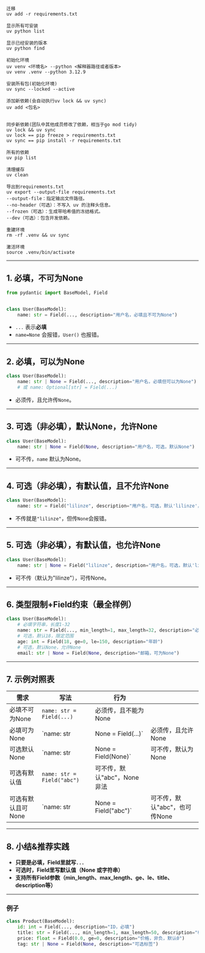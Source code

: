 ```shell
迁移
uv add -r requirements.txt

显示所有可安装
uv python list
 
显示已经安装的版本
uv python find
 
初始化环境
uv venv <环境名> --python <解释器路径或者版本>
uv venv .venv --python 3.12.9

安装所有包(初始化环境)
uv sync --locked --active

添加新依赖(会自动执行uv lock && uv sync)
uv add <包名>


同步新依赖(团队中其他成员修改了依赖，相当于go mod tidy)
uv lock && uv sync
uv lock == pip freeze > requirements.txt
uv sync == pip install -r requirements.txt

所有的依赖
uv pip list

清理缓存
uv clean

导出到requirements.txt
uv export --output-file requirements.txt
--output-file：指定输出文件路径。
--no-header（可选）：不写入 uv 的注释头信息。
--frozen（可选）：生成带哈希值的冻结格式。
--dev（可选）：包含开发依赖。

重建环境
rm -rf .venv && uv sync

激活环境
source .venv/bin/activate
```

---

## 1. **必填，不可为None**

```python
from pydantic import BaseModel, Field


class User(BaseModel):
    name: str = Field(..., description="用户名，必填且不可为None")
```

* `...` 表示**必填**
* `name=None` 会报错，`User()` 也报错。

---

## 2. **必填，可以为None**

```python
class User(BaseModel):
    name: str | None = Field(..., description="用户名，必填但可以为None")
    # 或 name: Optional[str] = Field(...)
```

* 必须传，且允许传`None`。

---

## 3. **可选（非必填），默认None，允许None**

```python
class User(BaseModel):
    name: str | None = Field(None, description="用户名，可选，默认None")
```

* 可不传，`name` 默认为None。

---

## 4. **可选（非必填），有默认值，且不允许None**

```python
class User(BaseModel):
    name: str = Field("lilinze", description="用户名，可选，默认'lilinze'，不可为None")
```

* 不传就是`"lilinze"`，但传`None`会报错。

---

## 5. **可选（非必填），有默认值，也允许None**

```python
class User(BaseModel):
    name: str | None = Field("lilinze", description="用户名，可选，默认'lilinze'，也可为None")
```

* 可不传（默认为"lilinze"），可传None。

---

## 6. **类型限制+Field约束（最全样例）**

```python
class User(BaseModel):
    # 必填字符串，长度1-32
    name: str = Field(..., min_length=1, max_length=32, description="必填用户名")
    # 可选，默认18，限定范围
    age: int = Field(18, ge=0, le=150, description="年龄")
    # 可选，默认None，允许None
    email: str | None = Field(None, description="邮箱，可为None")
```

---

## 7. **示例对照表**

| 需求          | 写法                         | 行为                    |                     |
|-------------|----------------------------|-----------------------|---------------------|
| 必填不可为None   | `name: str = Field(...)`   | 必须传，且不能为None          |                     |
| 必填可为None    | \`name: str                | None = Field(...)\`   | 必须传，且允许None         |
| 可选默认None    | \`name: str                | None = Field(None)\`  | 可不传，默认为None         |
| 可选有默认值      | `name: str = Field("abc")` | 可不传，默认"abc"，None非法    |                     |
| 可选有默认且可None | \`name: str                | None = Field("abc")\` | 可不传，默认"abc"，也可传None |

---

## 8. **小结&推荐实践**

* **只要是必填，Field里就写`...`**
* **可选时，Field里写默认值（None 或字符串）**
* **支持所有Field参数（min\_length、max\_length、ge、le、title、description等）**

---

### 例子

```python
class Product(BaseModel):
    id: int = Field(..., description="ID，必填")
    title: str = Field(..., min_length=1, max_length=50, description="标题")
    price: float = Field(0.0, ge=0, description="价格，非负，默认0")
    tag: str | None = Field(None, description="可选标签")
```
